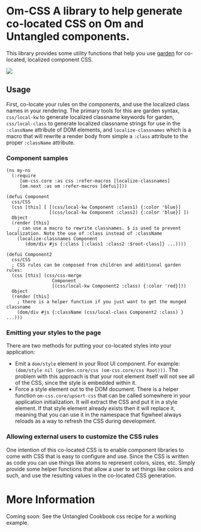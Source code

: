 # Om-CSS A library to help generate co-located CSS on Om and Untangled components.

This library provides some utility functions that help you use 
[garden](https://github.com/noprompt/garden) for co-located, localized
component CSS. 

<a href="https://clojars.org/untangled/om-css">
<img src="https://clojars.org/untangled/om-css/latest-version.svg">
</a>

## Usage

First, co-locate your rules on the components, and use the localized class
names in your rendering. The primary tools for this are garden syntax,
`css/local-kw` to generate localized classname keywords for garden,
`css/local-class` to generate localized classname strings for use in
the `:className` attribute of DOM elements, and `localize-classnames`
which is a macro that will rewrite a render body from simple a `:class`
attribute to the proper `:className` attribute.

### Component samples 

```
(ns my-ns
  (:require 
     [om-css.core :as css :refer-macros [localize-classnames]
     [om.next :as om :refer-macros [defui]]))
  
(defui Component
  css/CSS
  (css [this] [ [(css/local-kw Component :class1) {:color 'blue}] 
                [(css/local-kw Component :class2) {:color 'blue}] ])
  Object
  (render [this]
    ; can use a macro to rewrite classnames. $ is used to prevent localization. Note the use of :class instead of :className
    (localize-classnames Component
       (dom/div #js {:class [:class1 :class2 :$root-class]} ...))))
       
(defui Component2
  css/CSS
  ; CSS rules can be composed from children and additional garden rules:
  (css [this] (css/css-merge 
                 Component 
                 [(css/local-kw Component2 :class) {:color 'red}]))
  Object
  (render [this]
    ; there is a helper function if you just want to get the munged classname
    (dom/div #js {:className (css/local-class Component2 :class) } ...)))
```

### Emitting your styles to the page

There are two methods for putting your co-located styles into your 
application:

- Emit a `dom/style` element in your Root UI component. For example:
  `(dom/style nil (garden.core/css (om-css.core/css Root)))`. The problem with this
  approach is that your root element itself will not see all of the CSS, since the style is embedded within it.
- Force a style element out to the DOM document. There is a helper function `om-css.core/upsert-css` that can
  be called somewhere in your application initialization. It will extract the CSS and put it in a style element. If that 
  style element already exists then it will replace it, meaning that you can use it in the namespace that figwheel always
  reloads as a way to refresh the CSS during development.

### Allowing external users to customize the CSS rules

One intention of this co-located CSS is to enable component libraries to come with CSS
that is easy to configure and use. Since the CSS is written as code you can use
things like atoms to represent colors, sizes, etc. Simply provide some helper functions
that allow a user to set things like colors and such, and use the resulting values 
in the co-located CSS generation.

# More Information

Coming soon: See the Untangled Cookbook css recipe for a working example.
